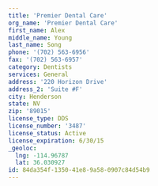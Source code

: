 ```yaml
---
title: 'Premier Dental Care'
org_name: 'Premier Dental Care'
first_name: Alex
middle_name: Young
last_name: Song
phone: '(702) 563-6956'
fax: '(702) 563-6957'
category: Dentists
services: General
address: '220 Horizon Drive'
address_2: 'Suite #F'
city: Henderson
state: NV
zip: '89015'
license_type: DDS
license_number: '3487'
license_status: Active
license_expiration: 6/30/15
_geoloc:
  lng: -114.96787
  lat: 36.030927
id: 84da354f-1350-41e8-9a58-0907c84d54b9
---
```


